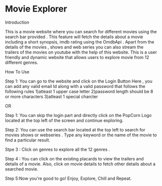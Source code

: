 # Movie Explorer

Introduction

This is a movie website where you can search for different movies using the search bar provided . This feature will fetch the details about a movie including a short synopsis, imdb rating using the OmdbApi . Apart from the details of the movies , shows and web series you can also stream the trailers of the movies on youtube with the help of this website. This is a user friendly and dynamic website that allows users to explore movie from 12 different genres.

How To Use

Step 1: You can go to the website and click on the Login Button 
Here , you can add any valid email Id along with a valid password that follows the following rules
1)atleast 1 upper case letter
2)password length should be 8 or more characters
3)atleast 1 special charcter 

OR

Step 1: You can skip the login part and directly click on the PopCorn Logo located at the top left of the screen and continue exploring.

Step 2: You can use the search bar located at the top left to search for movies shows or webseries . Type any keyword or the name of the movie to find a particular result.

Stpe 3 : Click on genres to explore all the 12 genres .

Step 4 : You can click on the existing placards to view the trailers and details of a movie. Also, click on movie details to fetch other details about a searched movie.

Step 5:Now you're good to go! Enjoy, Explore, Chill and Repeat.


